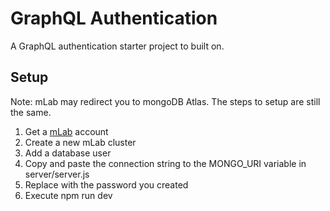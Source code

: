 # GraphQL Authentication

A GraphQL authentication starter project to built on.

## Setup

Note: mLab may redirect you to mongoDB Atlas. The steps to setup are still the same.

1. Get a [mLab](https://mlab.com/) account
2. Create a new mLab cluster
3. Add a database user
4. Copy and paste the connection string to the MONGO_URI variable in server/server.js
5. Replace <password> with the password you created
6. Execute npm run dev

